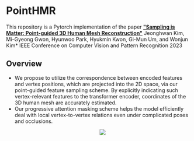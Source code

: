 # PointHMR

This repository is a Pytorch implementation of the paper [**"Sampling is Matter: Point-guided 3D Human Mesh Reconstruction"**](https://)
Jeonghwan Kim, Mi-Gyeong Gwon, Hyunwoo Park, Hyukmin Kwon, Gi-Mun Um, and Wonjun Kim*
IEEE Conference on Computer Vision and Pattern Recognition 2023

## Overview
- We propose to utilize the correspondence between encoded features and vertex positions, which are projected into the 2D space, via our point-guided feature sampling scheme. By explicitly indicating such vertex-relevant features to the transformer encoder, coordinates of the 3D human mesh are accurately estimated.
- Our progressive attention masking scheme helps the model efficiently deal with local vertex-to-vertex relations even under complicated poses and occlusions.
    <p align="center"><img src='https://github.com/DCVL-3D/PointHMR_release/blob/main/documents/fig1.png'></p>

    
